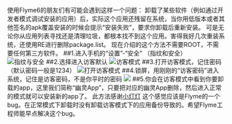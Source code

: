 使用Flyme6的朋友们有可能会遇到这样一个问题：
卸载了某些软件（例如通过开发者模式调试安装的应用）后，实际这个应用还残留在系统，当你用低版本或者其他签名的apk覆盖安装的时候会提示“安装失败”，要求你卸载后重新安装。
可是无论你从应用列表寻找还是清理垃圾，都根本找不到这个应用。害得我好几次重装系统，还使用RE进行删除package.list。
现在介绍的这个方法不需要ROOT，不需要任何第三方软件。
##1.进入手机的“设置”-“安全” （指纹和安全）
![指纹与安全](http://i.imgur.com/W87rEUT.jpg)
##2.选择进入访客默认
![访客模式](http://i.imgur.com/EMEUeSB.jpg)
##3.打开访客模式，记住密码（默认密码一般是1234）
![打开访客模式](http://i.imgur.com/vG7di6d.jpg)
##4.锁屏，用刚刚的“访客密码”进入系统，记住是访客密码，不是你平时的密码
![](http://i.imgur.com/q1wTcfl.jpg)
##5.你会在访客模式中看到你要卸载的app，这里我们简称“幽灵App”，只要把对应的幽灵App删除，然后进入正常的模式就可以安装新的app了。
此方法感谢[小灯灯](http://blog.csdn.net/winterfeel/article/details/52015840)
这个感觉应该是Flyme的一个bug。在正常模式下卸载时没有卸载访客模式下的应用备份导致的。希望Flyme工程师能早点解决这个bug。